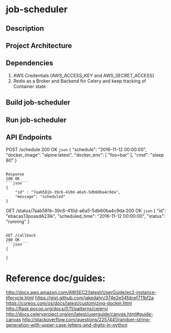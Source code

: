 # job-scheduler

## Description

## Project Architecture

## Dependencies

  1) AWS Credentials (AWS_ACCESS_KEY and AWS_SECRET_ACCESS)
  2) Redis as a Broker and Backend for Celery and keep tracking of Container state

## Build job-scheduler
## Run job-scheduler

## API Endpoints

POST /schedule
200 OK
```json```
{
    "schedule": "2016-11-12 00:00:00",
    "docker_image": "alpine:latest",
    "docker_env": [
        "foo=bar"
    ],
    "cmd": "sleep 60"
}
```

Response
200 OK
```json```
{
    "id" : "7aab581b-39c6-410d-a6a5-5db60ba4c9da",
    "message": "scheduled"
}
```

GET /status/7aab581b-39c6-410d-a6a5-5db60ba4c9da
200 OK
```json```
{
    "id": "ebacas13poasdA23lk",
    "scheduled_time": "2016-11-12 00:00:00",
    "status": "running"
}
```

GET /callback
200 OK
```json```
{

}
```

# Reference doc/guides:
http://docs.aws.amazon.com/AWSEC2/latest/UserGuide/ec2-instance-lifecycle.html
https://gist.github.com/jakedahn/374e2e54fdcef711bf2a
https://coreos.com/os/docs/latest/customizing-docker.html
http://flask.pocoo.org/docs/0.11/patterns/celery/
http://docs.celeryproject.org/en/latest/userguide/canvas.html#guide-canvas
http://stackoverflow.com/questions/2257441/random-string-generation-with-upper-case-letters-and-digits-in-python
